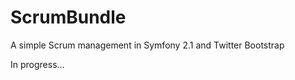 ScrumBundle
===========

A simple Scrum management in Symfony 2.1 and Twitter Bootstrap 

In progress...